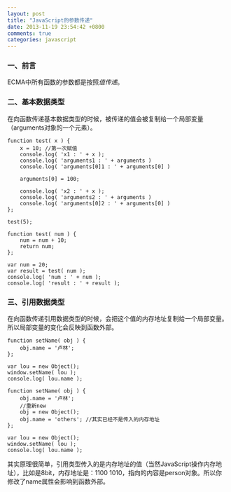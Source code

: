 ```yaml
---
layout: post
title: "JavaScript的参数传递"
date: 2013-11-19 23:54:42 +0800
comments: true
categories: javascript
---
```


### 一、前言

ECMA中所有函数的参数都是按照*值传递*。

### 二、基本数据类型

在向函数传递基本数据类型的时候，被传递的值会被复制给一个局部变量（arguments对象的一个元素）。

	function test( x ) {
		x = 10; //第一次赋值
		console.log( 'x1 : ' + x );	
		console.log( 'arguments1 : ' + arguments )
		console.log( 'arguments[0]1 : ' + arguments[0] )
		
		arguments[0] = 100;
		
		console.log( 'x2 : ' + x );	
		console.log( 'arguments2 : ' + arguments )
		console.log( 'arguments[0]2 : ' + arguments[0] )
	};
	
	test(5);

<!--more-->

    function test( num ) {
        num = num + 10;
        return num;
    };
	
    var num = 20;
    var result = test( num );
    console.log( 'num : ' + num );
    console.log( 'result : ' + result );
	
### 三、引用数据类型

在向函数传递引用数据类型的时候，会把这个值的内存地址复制给一个局部变量。所以局部变量的变化会反映到函数外部。

    function setName( obj ) {
        obj.name = '卢林';
    };
	
    var lou = new Object();
    window.setName( lou );
    console.log( lou.name );

    function setName( obj ) {
        obj.name = '卢林';
        //重新new
        obj = new Object();
        obj.name = 'others'; //其实已经不是传入的内存地址
    };
	
    var lou = new Object();
    window.setName( lou );
    console.log( lou.name );

其实原理很简单，引用类型传入的是内存地址的值（当然JavaScript操作内存地址），比如是8bit，内存地址是：1100 1010，指向的内容是person对象。所以你修改了name属性会影响到函数外部。 